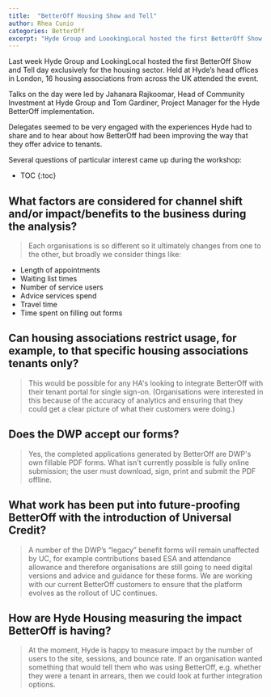 ```yaml
---
title:  "BetterOff Housing Show and Tell"
author: Rhea Cunio
categories: BetterOff
excerpt: "Hyde Group and LoookingLocal hosted the first BetterOff Show and Tell day exclusively for the housing sector"
---
```

Last week Hyde Group and LookingLocal hosted the first BetterOff Show and Tell day exclusively for the housing sector. Held at Hyde’s head offices in London, 16 housing associations from across the UK attended the event. 

Talks on the day were led by Jahanara Rajkoomar, Head of Community Investment at Hyde Group and Tom Gardiner, Project Manager for the Hyde BetterOff implementation.  

Delegates seemed to be very engaged with the experiences Hyde had to share and to hear about how BetterOff had been improving the way that they offer advice to tenants. 

Several questions of particular interest came up during the workshop:

* TOC
{:toc}

## What factors are considered for channel shift and/or impact/benefits to the business during the analysis?
>Each organisations is so different so it ultimately changes from one to the other, but broadly we consider things like:
- Length of appointments
- Waiting list times
- Number of service users 
- Advice services spend
- Travel time
- Time spent on filling out forms

## Can housing associations restrict usage, for example, to that specific housing associations tenants only? 
>This would be possible for any HA's looking to integrate BetterOff with their tenant portal for single sign-on. (Organisations were interested in this because of the accuracy of analytics and ensuring that they could get a clear picture of what their customers were doing.)

## Does the DWP accept our forms? 
>Yes, the completed applications generated by BetterOff are DWP's own fillable PDF forms. What isn't currently possible is fully online submission; the user must download, sign, print and submit the PDF offline.

## What work has been put into future-proofing BetterOff with the introduction of Universal Credit?
>A number of the DWP’s “legacy” benefit forms will remain unaffected by UC, for example contributions based ESA and attendance allowance and therefore organisations are still going to need digital versions and advice and guidance for these forms. We are working with our current BetterOff customers to ensure that the platform evolves as the rollout of UC continues. 

## How are Hyde Housing measuring the impact BetterOff is having?
>At the moment, Hyde is happy to measure impact by the number of users to the site, sessions, and bounce rate. If an organisation wanted something that would tell them who was using BetterOff, e.g. whether they were a tenant in arrears, then we could look at further integration options. 
